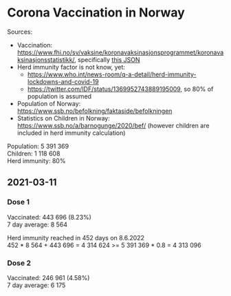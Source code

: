 # Corona Vaccination in Norway

Sources:

- Vaccination: <https://www.fhi.no/sv/vaksine/koronavaksinasjonsprogrammet/koronavaksinasjonsstatistikk/>, specifically [this JSON](https://www.fhi.no/api/chartdata/api/99119)
- Herd immunity factor is not know, yet:
  - <https://www.who.int/news-room/q-a-detail/herd-immunity-lockdowns-and-covid-19>
  - <https://twitter.com/IDF/status/1369952743889195009>, so 80% of population is assumed
- Population of Norway: <https://www.ssb.no/befolkning/faktaside/befolkningen>
- Statistics on Children in Norway: https://www.ssb.no/a/barnogunge/2020/bef/ (however children are included in herd immunity calculation)

Population: 5 391 369  
Children: 1 118 608  
Herd immunity: 80%  

## 2021-03-11

### Dose 1

Vaccinated: 443 696 (8.23%)  
7 day average: 8 564

Herd immunity reached in 452 days on 8.6.2022  
452 * 8 564 + 443 696 = 4 314 624 >= 5 391 369 * 0.8 = 4 313 096

### Dose 2

Vaccinated: 246 961 (4.58%)  
7 day average: 6 175

